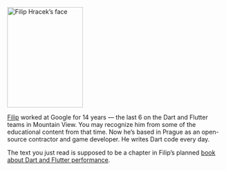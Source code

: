 <img class="filip-portrait" width="175" height="233" src="/img/filip.jpg" srcset="/img/filip.jpg 1x, /img/filip@2x.jpg 2x, /img/filip@3x.jpg 3x, /img/filip@4x.jpg 4x" alt="Filip Hracek’s face">

[Filip](https://filiph.net/) worked at Google for 14 years &mdash; the last 6 on the Dart and Flutter teams in Mountain View. You may recognize him from some of the educational content from that time. Now he’s based in Prague as an open-source contractor and game developer. He writes Dart code every day.

The text you just read is supposed to be a chapter in Filip’s planned [book about Dart and Flutter performance](/flutter-performance/).

<!--
His main project these days is
[GIANT ROBOT GAME](https://store.steampowered.com/app/2538440/GIANT_ROBOT_GAME/)
(Steam link).
-->